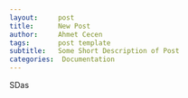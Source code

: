 ```yaml
---
layout:     post
title:      New Post
author:     Ahmet Cecen
tags: 		post template
subtitle:  	Some Short Description of Post
categories:  Documentation
---
```

<!-- Start Writing Below in Markdown -->

SDas
